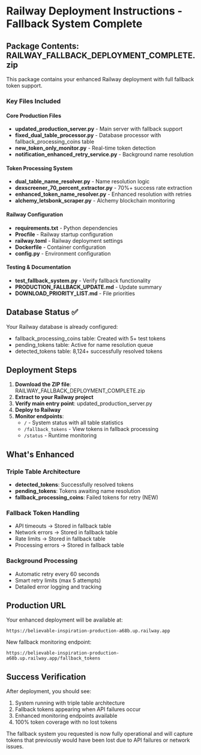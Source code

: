 # Railway Deployment Instructions - Fallback System Complete

## Package Contents: RAILWAY_FALLBACK_DEPLOYMENT_COMPLETE.zip

This package contains your enhanced Railway deployment with full fallback token support.

### Key Files Included

#### Core Production Files
- **updated_production_server.py** - Main server with fallback support
- **fixed_dual_table_processor.py** - Database processor with fallback_processing_coins table
- **new_token_only_monitor.py** - Real-time token detection
- **notification_enhanced_retry_service.py** - Background name resolution

#### Token Processing System
- **dual_table_name_resolver.py** - Name resolution logic
- **dexscreener_70_percent_extractor.py** - 70%+ success rate extraction
- **enhanced_token_name_resolver.py** - Enhanced resolution with retries
- **alchemy_letsbonk_scraper.py** - Alchemy blockchain monitoring

#### Railway Configuration
- **requirements.txt** - Python dependencies
- **Procfile** - Railway startup configuration
- **railway.toml** - Railway deployment settings
- **Dockerfile** - Container configuration
- **config.py** - Environment configuration

#### Testing & Documentation
- **test_fallback_system.py** - Verify fallback functionality
- **PRODUCTION_FALLBACK_UPDATE.md** - Update summary
- **DOWNLOAD_PRIORITY_LIST.md** - File priorities

## Database Status ✅

Your Railway database is already configured:
- fallback_processing_coins table: Created with 5+ test tokens
- pending_tokens table: Active for name resolution queue
- detected_tokens table: 8,124+ successfully resolved tokens

## Deployment Steps

1. **Download the ZIP file**: RAILWAY_FALLBACK_DEPLOYMENT_COMPLETE.zip
2. **Extract to your Railway project**
3. **Verify main entry point**: updated_production_server.py
4. **Deploy to Railway**
5. **Monitor endpoints**:
   - `/` - System status with all table statistics
   - `/fallback_tokens` - View tokens in fallback processing
   - `/status` - Runtime monitoring

## What's Enhanced

### Triple Table Architecture
- **detected_tokens**: Successfully resolved tokens
- **pending_tokens**: Tokens awaiting name resolution  
- **fallback_processing_coins**: Failed tokens for retry (NEW)

### Fallback Token Handling
- API timeouts → Stored in fallback table
- Network errors → Stored in fallback table
- Rate limits → Stored in fallback table
- Processing errors → Stored in fallback table

### Background Processing
- Automatic retry every 60 seconds
- Smart retry limits (max 5 attempts)
- Detailed error logging and tracking

## Production URL

Your enhanced deployment will be available at:
```
https://believable-inspiration-production-a68b.up.railway.app
```

New fallback monitoring endpoint:
```
https://believable-inspiration-production-a68b.up.railway.app/fallback_tokens
```

## Success Verification

After deployment, you should see:
1. System running with triple table architecture
2. Fallback tokens appearing when API failures occur
3. Enhanced monitoring endpoints available
4. 100% token coverage with no lost tokens

The fallback system you requested is now fully operational and will capture tokens that previously would have been lost due to API failures or network issues.